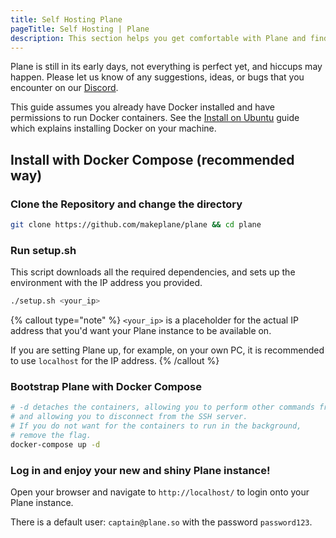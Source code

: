```yaml
---
title: Self Hosting Plane
pageTitle: Self Hosting | Plane
description: This section helps you get comfortable with Plane and find your way around more effectively.
---
```


Plane is still in its early days, not everything is perfect yet, and
hiccups may happen. Please let us know of any suggestions, ideas, or bugs that
you encounter on our [Discord](https://discord.com/invite/A92xrEGCge).

This guide assumes you already have Docker installed
and have permissions to run Docker containers.
See the [Install on Ubuntu](https://docs.docker.com/engine/install/ubuntu/)
guide which explains installing Docker on your machine.

## Install with Docker Compose (recommended way)

### Clone the Repository and change the directory

```bash
git clone https://github.com/makeplane/plane && cd plane
```

### Run setup.sh

This script downloads all the required dependencies,
and sets up the environment with the IP address you provided.

```bash
./setup.sh <your_ip>
```

{% callout type="note" %}
`<your_ip>` is a placeholder for the actual IP address
that you'd want your Plane instance to be available on.

If you are setting Plane up, for example, on your own PC,
it is recommended to use `localhost` for the IP address.
{% /callout %}

### Bootstrap Plane with Docker Compose

```bash
# -d detaches the containers, allowing you to perform other commands from the same shell
# and allowing you to disconnect from the SSH server.
# If you do not want for the containers to run in the background,
# remove the flag.
docker-compose up -d
```

### Log in and enjoy your new and shiny Plane instance!

Open your browser and navigate to `http://localhost/` to login onto your Plane instance.

There is a default user: `captain@plane.so` with the password `password123`.
